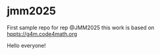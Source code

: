 # jmm2025
First sample repo for rep @JMM2025
this work is based on <hppts://g4m.code4math.org>

Hello everyone!
